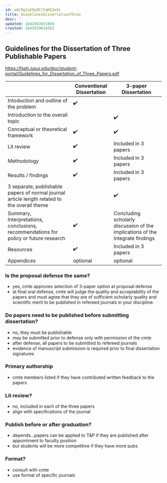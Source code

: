 ```yaml
---
id: wdz9g2uE9yHCl5qHS2eVL
title: GuidelinesDissertationThree
desc: ''
updated: 1642663031069
created: 1642659634263
---
```


## Guidelines for the Dissertation of Three Publishable Papers

https://fsph.iupui.edu/doc/student-portal/Guidelines_for_Dissertation_of_Three_Papers.pdf

|   | Conventional Dissertation | 3-paper Dissertation |
|---|---|---|
| Intoduction and outline of the problem | ✔️  |   |
| Introduction to the overall topic |   | ✔️ |
| Conceptual or theoretical framework | ✔️  | ✔️  |
| Lit review | ✔️  | Included in 3 papers |
| Methodology | ✔️  | Included in 3 papers |
| Results / findings | ✔️  | Included in 3 papers |
| 3 separate, publishable papers of normal journal article length related to the overall theme |   |  ✔️ |
| Summary, Interpretations, conclusions, recommendations for policy or future research | ✔️ | Concluding scholarly discussion of the implications of the integrate findings |
| Resources | ✔️  | Included in 3 papers |
| Appendices | optional | optional |

### Is the proposal defense the same?
- yes, cmte approves selection of 3-paper option at proposal defense
- at final oral defense, cmte will judge the quality and acceptability of the papers and must agree that they are of sufficient scholarly quality and scientific merit to be published in refereed journals in your discipline.


### Do papers need to be published before submitting dissertation?
- no, they must be publishable 
- may be submitted prior to defense only with permission of the cmte
- after defense, all papers to be submitted to refereed journals
- evidence of manuscript submission is required prior to final dissertation signatures

### Primary authorship
- cmte members listed if they have contributed written feedback to the papers

### Lit review?
- no, included in each of the three papers
- align with specifications of the journal

### Publish before or after graduation?
- depends...papers can be applied to T&P if they are published after appointment to faculty position
- but students will be more competitive if they have more pubs

### Format?
- consult with cmte
- use format of specific journals